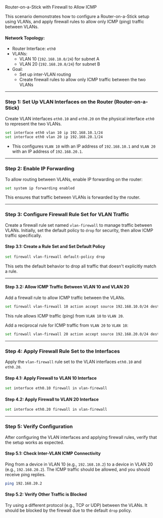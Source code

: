 Router-on-a-Stick with Firewall to Allow ICMP

This scenario demonstrates how to configure a Router-on-a-Stick setup using VLANs, and apply firewall rules to allow only ICMP (ping) traffic between VLANs. 

#### Network Topology:
- Router Interface: `eth0`
- VLANs: 
  - VLAN 10 (`192.168.10.0/24`) for subnet A
  - VLAN 20 (`192.168.20.0/24`) for subnet B
- Goal: 
  - Set up inter-VLAN routing
  - Create firewall rules to allow only ICMP traffic between the two VLANs

---

### Step 1: Set Up VLAN Interfaces on the Router (Router-on-a-Stick)

Create VLAN interfaces `eth0.10` and `eth0.20` on the physical interface `eth0` to represent the two VLANs.

```bash
set interface eth0 vlan 10 ip 192.168.10.1/24
set interface eth0 vlan 20 ip 192.168.20.1/24
```

- This configures `VLAN 10` with an IP address of `192.168.10.1` and `VLAN 20` with an IP address of `192.168.20.1`.

---

### Step 2: Enable IP Forwarding

To allow routing between VLANs, enable IP forwarding on the router:

```bash
set system ip forwarding enabled
```

This ensures that traffic between VLANs is forwarded by the router.

---

### Step 3: Configure Firewall Rule Set for VLAN Traffic

Create a firewall rule set named `vlan-firewall` to manage traffic between VLANs. Initially, set the default policy to `drop` for security, then allow ICMP traffic specifically.

#### Step 3.1: Create a Rule Set and Set Default Policy

```bash
set firewall vlan-firewall default-policy drop
```

This sets the default behavior to drop all traffic that doesn't explicitly match a rule.

---

#### Step 3.2: Allow ICMP Traffic Between VLAN 10 and VLAN 20

Add a firewall rule to allow ICMP traffic between the VLANs.

```bash
set firewall vlan-firewall 10 action accept source 192.168.10.0/24 destination 192.168.20.0/24 protocol icmp
```

This rule allows ICMP traffic (ping) from `VLAN 10` to `VLAN 20`.

Add a reciprocal rule for ICMP traffic from `VLAN 20` to `VLAN 10`:

```bash
set firewall vlan-firewall 20 action accept source 192.168.20.0/24 destination 192.168.10.0/24 protocol icmp
```

---

### Step 4: Apply Firewall Rule Set to the Interfaces

Apply the `vlan-firewall` rule set to the VLAN interfaces `eth0.10` and `eth0.20`.

#### Step 4.1: Apply Firewall to VLAN 10 Interface

```bash
set interface eth0.10 firewall in vlan-firewall
```

#### Step 4.2: Apply Firewall to VLAN 20 Interface

```bash
set interface eth0.20 firewall in vlan-firewall
```

---

### Step 5: Verify Configuration

After configuring the VLAN interfaces and applying firewall rules, verify that the setup works as expected.

#### Step 5.1: Check Inter-VLAN ICMP Connectivity

Ping from a device in VLAN 10 (e.g., `192.168.10.2`) to a device in VLAN 20 (e.g., `192.168.20.2`). The ICMP traffic should be allowed, and you should receive ping replies.

```bash
ping 192.168.20.2
```

#### Step 5.2: Verify Other Traffic is Blocked

Try using a different protocol (e.g., TCP or UDP) between the VLANs. It should be blocked by the firewall due to the default `drop` policy.
